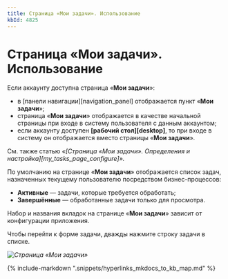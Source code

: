 ```yaml
---
title: Страница «Мои задачи». Использование
kbId: 4825
---
```


# Страница «Мои задачи». Использование

Если аккаунту доступна страница «**Мои задачи**»:

- в [панели навигации][navigation_panel] отображается пункт «**Мои задачи**»;
- страница «**Мои задачи**» отображается в качестве начальной страницы при входе в систему пользователя с данным аккаунтом;
- если аккаунту доступен **[рабочий стол][desktop]**, то при входе в систему он отображается вместо страницы «**Мои задачи**».

См. также статью *«[Страница «Мои задачи». Определения и настройка][my_tasks_page_configure]».*

По умолчанию на странице «**Мои задачи**» отображается список задач, назначенных текущему пользователю посредством бизнес-процессов:

- **Активные** — задачи, которые требуется обработать;
- **Завершённые** — обработанные задачи только для просмотра.

Набор и названия вкладок на странице «**Мои задачи**» зависит от конфигурации приложения.

Чтобы перейти к форме задачи, дважды нажмите строку задачи в списке.

_![Страница «Мои задачи»](https://kb.comindware.ru/assets/img_64e4db12cca54.png)_

{% include-markdown ".snippets/hyperlinks_mkdocs_to_kb_map.md" %}
